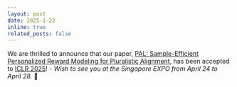 ```yaml
---
layout: post
date: 2025-1-22
inline: true
related_posts: false
---
```


<!-- Thrilled to attend <a href='https://nips.cc/Conferences/2024'>NeurIPS 2024</a> in Vancouver next week! Excited to connect with brilliant researchers and exchange ideas. Honored that our recent research on <u>Pluralistic Alignment</u> has been accepted for a <u style="color: var(--global-highlight-color);">🔥 Spotlight Talk</u> at the NeurIPS 2024 <a href="https://sites.google.com/view/behavioralml/" target="_blank">Behavioral ML</a> workshop (also been accepted by NeurIPS <a href="https://adaptive-foundation-models.org/" target="_blank">AFM</a> / <a href="https://sites.google.com/view/neurips2024-ftw/home" target="_blank">FITML</a> / <a href="https://pluralistic-alignment.github.io/" target="_blank">Pluralistic Alignment</a> / <a href="https://solar-neurips.github.io/" target="_blank">SoLaR</a> workshop 2024)! — <em>wish to see you there!</em> 🤗 -->

<!-- We are thrilled to announce that our paper, <a href="https://openreview.net/pdf?id=1kFDrYCuSu" target="_blank">PAL: Sample-Efficient Personalized Reward Modeling for Pluralistic Alignment</a>, has been accepted to ICLR 2025! - <em>Wish to see you at the Singapore EXPO at April-24 - April-28</em> 🤗 -->

We are thrilled to announce that our paper, <a href="https://openreview.net/pdf?id=1kFDrYCuSu" target="_blank">PAL: Sample-Efficient Personalized Reward Modeling for Pluralistic Alignment</a>, has been accepted to <a href="https://iclr.cc/Conferences/2025" target="_blank">ICLR 2025</a>! - <em>Wish to see you  at the Singapore EXPO from April 24 to April 28. </em> 🤗